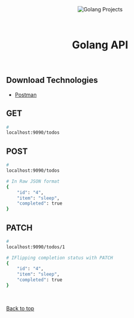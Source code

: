 <div align="center" id="top"> 
  <img src="./.github/app.gif" alt="Golang Projects" />

  &#xa0;

  <!-- <a href="https://golangprojects.netlify.app">Demo</a> -->
</div>

<h1 align="center">Golang API</h1>

<br>

## Download Technologies ##
- [Postman](https://www.typescriptlang.org/)

## GET ##
```bash
# 
localhost:9090/todos
```

## POST ##
```bash
# 
localhost:9090/todos

# In Raw JSON format
{
    "id": "4",
    "item": "sleep",
    "completed": true
}
```

## PATCH ##
```bash
# 
localhost:9090/todos/1

# IFlipping completion status with PATCH
{
    "id": "4",
    "item": "sleep",
    "completed": true
}
```




&#xa0;

<a href="#top">Back to top</a>
